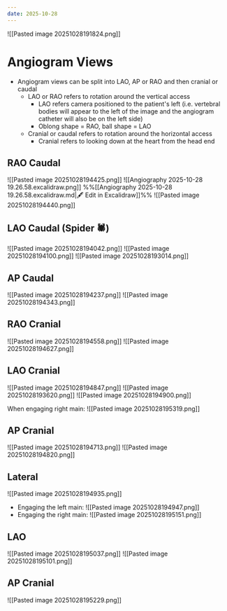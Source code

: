 ```yaml
---
date: 2025-10-28
---
```

![[Pasted image 20251028191824.png]]
# Angiogram Views
- Angiogram views can be split into LAO, AP or RAO and then cranial or caudal
	- LAO or RAO refers to rotation around the vertical access
		- LAO refers camera positioned to the patient's left (i.e. vertebral bodies will appear to the left of the image and the angiogram catheter will also be on the left side)
		- Oblong shape = RAO, ball shape = LAO
	- Cranial or caudal refers to rotation around the horizontal access
		- Cranial refers to looking down at the heart from the head end
## RAO Caudal
![[Pasted image 20251028194425.png]]
![[Angiography 2025-10-28 19.26.58.excalidraw.png]]
%%[[Angiography 2025-10-28 19.26.58.excalidraw.md|🖋 Edit in Excalidraw]]%%
![[Pasted image 20251028194440.png]]
## LAO Caudal (Spider 🕷️)
![[Pasted image 20251028194042.png]]
![[Pasted image 20251028194100.png]]
![[Pasted image 20251028193014.png]]
## AP Caudal
![[Pasted image 20251028194237.png]]
![[Pasted image 20251028194343.png]]
## RAO Cranial
![[Pasted image 20251028194558.png]]
![[Pasted image 20251028194627.png]]
## LAO Cranial
![[Pasted image 20251028194847.png]]
![[Pasted image 20251028193620.png]]
![[Pasted image 20251028194900.png]]

When engaging right main:
![[Pasted image 20251028195319.png]]
## AP Cranial
![[Pasted image 20251028194713.png]]
![[Pasted image 20251028194820.png]]
## Lateral
![[Pasted image 20251028194935.png]]
- Engaging the left main:
	![[Pasted image 20251028194947.png]]
- Engaging the right main:
	![[Pasted image 20251028195151.png]]
## LAO
![[Pasted image 20251028195037.png]]
![[Pasted image 20251028195101.png]]
## AP Cranial
![[Pasted image 20251028195229.png]]